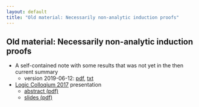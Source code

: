 ```yaml
---
layout: default
title: "Old material: Necessarily non-analytic induction proofs"
---
```

## Old material: Necessarily non-analytic induction proofs

- A self-contained note with some results that was not yet in the then current
  summary
  - version 2019-06-12:
    [pdf](notes/lundstedt_non_analytic_induction_note_20190612.pdf),
    [txt](notes/lundstedt_non_analytic_induction_note_20190612.txt)
- [Logic Colloqium 2017](https://www.math-stockholm.se/konferenser-och-akti/logic-in-stockholm-2/logic-colloquium-201)
  presentation
  - [abstract (pdf)](LC2017/lundstedt_non_analytic_induction_LC2017_abstract_2017.pdf)
  - [slides (pdf)](LC2017/lundstedt_non_analytic_induction_LC2017_slides_2017.pdf)
